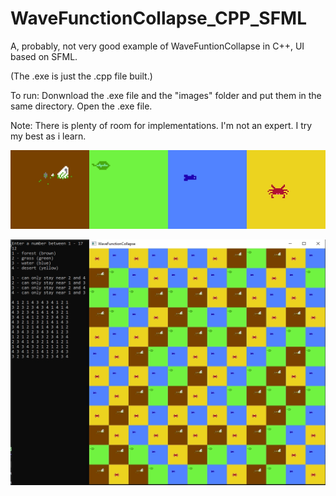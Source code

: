# WaveFunctionCollapse_CPP_SFML
A, probably, not very good example of WaveFuntionCollapse in C++, UI based on SFML.

(The .exe is just the .cpp file built.)

To run:
Donwnload the .exe file and the "images" folder and put them in the same directory.
Open the .exe file.


Note:
There is plenty of room for implementations.
I'm not an expert. I try my best as i learn.


<p align="center"><img alt="WFC Terrain" src="samples/TerrainRaw1024x256.jpeg"></p>
<p align="center"><img alt="WFC Pattern" src="samples/grid12x12.jpg"></p>
